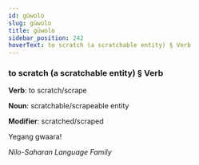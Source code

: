 ```yaml
---
id: güwolo
slug: güwolo
title: güwolo
sidebar_position: 242
hoverText: to scratch (a scratchable entity) § Verb
---
```


### to scratch (a scratchable entity) § Verb

**Verb**: to scratch/scrape

**Noun**: scratchable/scrapeable entity

**Modifier**: scratched/scraped

Yegang gwaaraǃ 

*Nilo-Saharan Language Family*